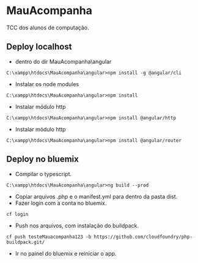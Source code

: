 # MauAcompanha
TCC dos alunos de computação.

## Deploy localhost
* dentro do dir MauAcompanha\angular
```
C:\xampp\htdocs\MauAcompanha\angular>npm install -g @angular/cli
```
* Instalar os node modules
```
C:\xampp\htdocs\MauAcompanha\angular>npm install
```
* Instalar módulo http
```
C:\xampp\htdocs\MauAcompanha\angular>npm install @angular/http
```
* Instalar módulo http
```
C:\xampp\htdocs\MauAcompanha\angular>npm install @angular/router
```

## Deploy no bluemix
* Compilar o typescript.
```
C:\xampp\htdocs\MauAcompanha\angular>ng build --prod
```
* Copiar arquivos .php e o manifest.yml para dentro da pasta dist.
* Fazer login com a conta no bluemix.
```
cf login
```
* Push nos arquivos, com instalação do buildpack.
```
cf push testeMauacompanha123 -b https://github.com/cloudfoundry/php-buildpack.git/
```
* Ir no painel do bluemix e reiniciar o app.
